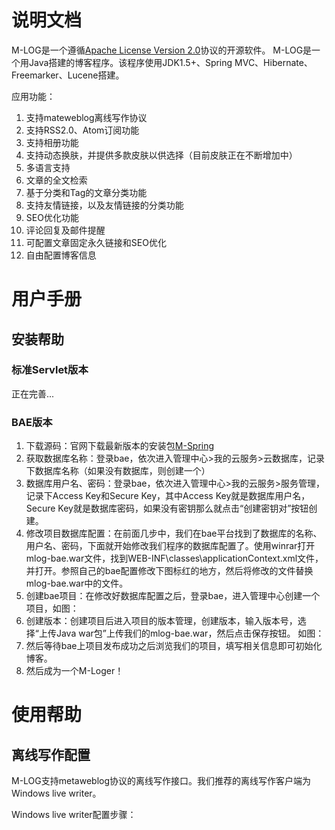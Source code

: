 # 说明文档 #

M-LOG是一个遵循[Apache License Version 2.0](http://www.apache.org/licenses/LICENSE-2.0.html)协议的开源软件。 M-LOG是一个用Java搭建的博客程序。该程序使用JDK1.5+、Spring MVC、Hibernate、Freemarker、Lucene搭建。

应用功能：

  1. 支持mateweblog离线写作协议
  1. 支持RSS2.0、Atom订阅功能
  1. 支持相册功能
  1. 支持动态换肤，并提供多款皮肤以供选择（目前皮肤正在不断增加中）
  1. 多语言支持
  1. 文章的全文检索
  1. 基于分类和Tag的文章分类功能
  1. 支持友情链接，以及友情链接的分类功能
  1. SEO优化功能
  1. 评论回复及邮件提醒
  1. 可配置文章固定永久链接和SEO优化
  1. 自由配置博客信息

# 用户手册 #

## 安装帮助 ##

### 标准Servlet版本 ###

正在完善...

### BAE版本 ###

  1. 下载源码：官网下载最新版本的安装包[M-Spring](http://www.mspring.org)
  1. 获取数据库名称：登录bae，依次进入管理中心>我的云服务>云数据库，记录下数据库名称（如果没有数据库，则创建一个）
  1. 数据库用户名、密码：登录bae，依次进入管理中心>我的云服务>服务管理，记录下Access Key和Secure Key，其中Access Key就是数据库用户名，Secure Key就是数据库密码，如果没有密钥那么就点击“创建密钥对”按钮创建。
  1. 修改项目数据库配置：在前面几步中，我们在bae平台找到了数据库的名称、用户名、密码，下面就开始修改我们程序的数据库配置了。使用winrar打开mlog-bae.war文件，找到WEB-INF\classes\applicationContext.xml文件，并打开。参照自己的bae配置修改下图标红的地方，然后将修改的文件替换mlog-bae.war中的文件。
  1. 创建bae项目：在修改好数据库配置之后，登录bae，进入管理中心创建一个项目，如图：
  1. 创建版本：创建项目后进入项目的版本管理，创建版本，输入版本号，选择“上传Java war包”上传我们的mlog-bae.war，然后点击保存按钮。 如图：
  1. 然后等待bae上项目发布成功之后浏览我们的项目，填写相关信息即可初始化博客。
  1. 然后成为一个M-Loger！

# 使用帮助 #

## 离线写作配置 ##
M-LOG支持metaweblog协议的离线写作接口。我们推荐的离线写作客户端为Windows live writer。

Windows live writer配置步骤：